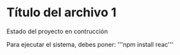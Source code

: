 # Título del archivo 1

Estado del proyecto en contrucción

Para ejecutar el sistema, debes poner:
  '''npm install reac'''
